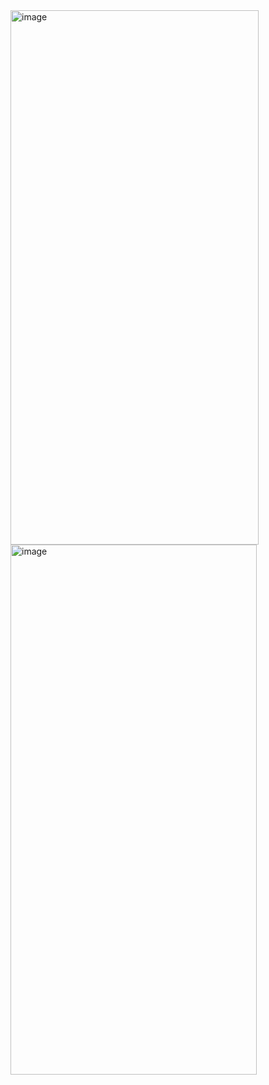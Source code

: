<img width="397" height="855" alt="image" src="https://github.com/user-attachments/assets/6c9b79a7-9501-4543-a7a4-d16c06b52799" />
<img width="394" height="848" alt="image" src="https://github.com/user-attachments/assets/4d650bb1-bfd3-49ec-92d5-6ded2e8313ec" />
